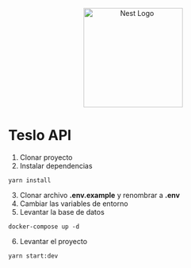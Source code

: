 <p align="center">
  <a href="http://nestjs.com/" target="blank"><img src="https://nestjs.com/img/logo-small.svg" width="200" alt="Nest Logo" /></a>
</p>

# Teslo API

1. Clonar proyecto
2. Instalar dependencias
```
yarn install
```
3. Clonar archivo __.env.example__ y renombrar a __.env__
4. Cambiar las variables de entorno
5. Levantar la base de datos
```
docker-compose up -d
```
6. Levantar el proyecto
```
yarn start:dev
```